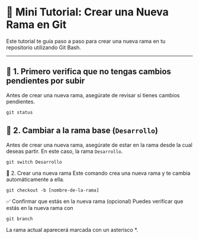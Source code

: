 # 🌿 Mini Tutorial: Crear una Nueva Rama en Git

Este tutorial te guía paso a paso para crear una nueva rama en tu repositorio utilizando Git Bash.

---

## 🔄 1. Primero verifica que no tengas cambios pendientes por subir

Antes de crear una nueva rama, asegúrate de revisar si tienes cambios pendientes.

```git
git status
```

## 🔄 2. Cambiar a la rama base (`Desarrollo`)

Antes de crear una nueva rama, asegúrate de estar en la rama desde la cual deseas partir. En este caso, la rama `Desarrollo`.

```git
git switch Desarrollo
```

🌱 2. Crear una nueva rama
Este comando crea una nueva rama y te cambia automáticamente a ella.

```git
git checkout -b [nombre-de-la-rama]
```

✅ Confirmar que estás en la nueva rama (opcional)
Puedes verificar que estás en la nueva rama con

```git
git branch
```

La rama actual aparecerá marcada con un asterisco *.
